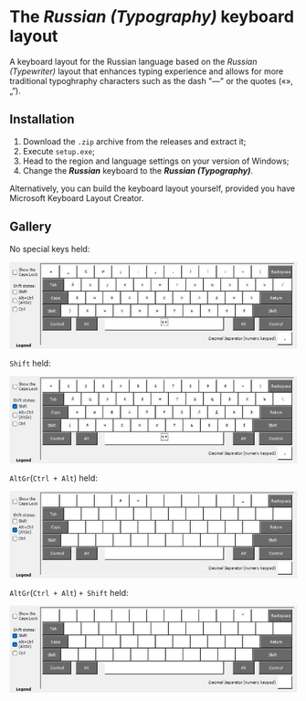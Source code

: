 # The *Russian (Typography)* keyboard layout

A keyboard layout for the Russian language based on the *Russian (Typewriter)* layout that enhances typing experience and allows for more traditional typoghraphy characters such as the dash "—" or the quotes («», „“).

## Installation

1. Download the `.zip` archive from the releases and extract it;
2. Execute `setup.exe`;
3. Head to the region and language settings on your version of Windows;
4. Change the ***Russian*** keyboard to the ***Russian (Typography)***.

Alternatively, you can build the keyboard layout yourself, provided you have Microsoft Keyboard Layout Creator.

## Gallery

No special keys held:

![nothing](bin/ru-tg.jpg)

`Shift` held:

![nothing](bin/ru-tgShft.jpg)

`AltGr`(`Ctrl + Alt`) held:

![nothing](bin/ru-tgAltGr.jpg)

`AltGr`(`Ctrl + Alt`) `+ Shift` held:

![nothing](bin/ru-tgShftAltGr.jpg)
